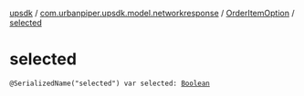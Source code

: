 [upsdk](../../index.md) / [com.urbanpiper.upsdk.model.networkresponse](../index.md) / [OrderItemOption](index.md) / [selected](./selected.md)

# selected

`@SerializedName("selected") var selected: `[`Boolean`](https://kotlinlang.org/api/latest/jvm/stdlib/kotlin/-boolean/index.html)